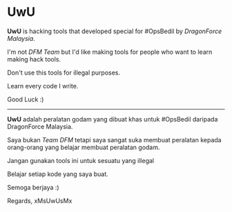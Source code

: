 # UwU
**UwU** is hacking tools that developed special for #OpsBedil
by *DragonForce Malaysia*.

I'm not *DFM Team* but I'd like making tools for people who
want to learn making hack tools.

Don't use this tools for illegal purposes.

Learn every code I write.

Good Luck :)

---
**UwU** adalah peralatan godam yang dibuat khas untuk #OpsBedil
daripada DragonForce Malaysia.

Saya bukan *Team DFM* tetapi saya sangat suka membuat peralatan
kepada orang-orang yang belajar membuat peralatan godam.

Jangan gunakan tools ini untuk sesuatu yang illegal

Belajar setiap kode yang saya buat.

Semoga berjaya :)

Regards, xMsUwUsMx

